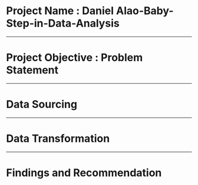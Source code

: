 # Project Name : Daniel Alao-Baby-Step-in-Data-Analysis


---
# Project Objective : Problem Statement


---
# Data Sourcing


---
# Data Transformation

---
# Findings and Recommendation
